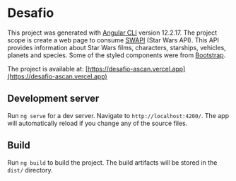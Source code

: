 # Desafio

This project was generated with [Angular CLI](https://github.com/angular/angular-cli) version 12.2.17.
The project scope is create a web page to consume [SWAPI](https://swapi.dev/documentation#intro) 
(Star Wars API). This API provides information about Star Wars films, characters, starships, 
vehicles, planets and species. Some of the styled components were from [Bootstrap](https://getbootstrap.com/).

The project is available at: [https://desafio-ascan.vercel.app](https://desafio-ascan.vercel.app)
## Development server

Run `ng serve` for a dev server. Navigate to `http://localhost:4200/`. The app will automatically reload if you change any of the source files.

## Build

Run `ng build` to build the project. The build artifacts will be stored in the `dist/` directory.
